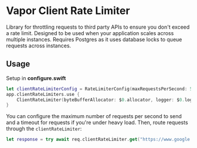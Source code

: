# Vapor Client Rate Limiter

Library for throttling requests to third party APIs to ensure you don't exceed a rate limit. Designed to be used when your application scales across multiple instances. Requires Postgres as it uses database locks to queue requests across instances.

## Usage

Setup in **configure.swift**

```swift
let clientRateLimiterConfig = RateLimiterConfig(maxRequestsPerSecond: 5, timeout: 60)
app.clientRateLimiters.use {
    ClientRateLimiter(byteBufferAllocator: $0.allocator, logger: $0.logger, client: $0.client, db: $0.db, config: clientRateLimiterConfig)
}
```

You can configure the maximum number of requests per second to send and a timeout for requests if you're under heavy load. Then, route requests through the `clientRateLimiter`: 

```swift
let response = try await req.clientRateLimiter.get("https://www.google.com")
```
